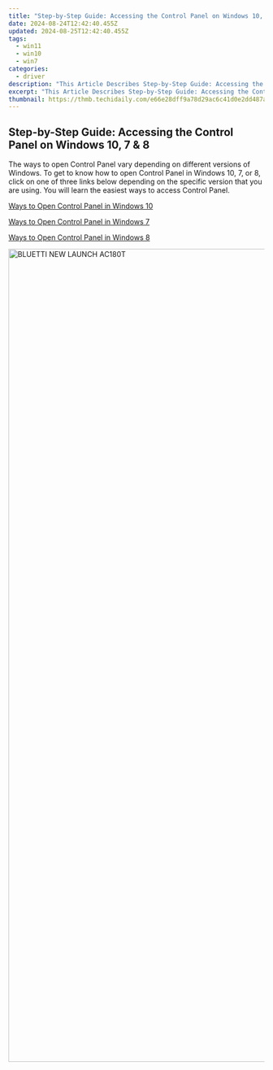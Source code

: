 ```yaml
---
title: "Step-by-Step Guide: Accessing the Control Panel on Windows 10, 7 & 8"
date: 2024-08-24T12:42:40.455Z
updated: 2024-08-25T12:42:40.455Z
tags:
  - win11
  - win10
  - win7
categories:
  - driver
description: "This Article Describes Step-by-Step Guide: Accessing the Control Panel on Windows 10, 7 & 8"
excerpt: "This Article Describes Step-by-Step Guide: Accessing the Control Panel on Windows 10, 7 & 8"
thumbnail: https://thmb.techidaily.com/e66e28dff9a78d29ac6c41d0e2dd487a7c339d734ca57b3143f21e9c629c5f8e.jpg
---
```


## Step-by-Step Guide: Accessing the Control Panel on Windows 10, 7 & 8

The ways to open Control Panel vary depending on different versions of Windows. To get to know how to open Control Panel in Windows 10, 7, or 8, click on one of three links below depending on the specific version that you are using. You will learn the easiest ways to access Control Panel.  
  
[Ways to Open Control Panel in Windows 10](https://tools.techidaily.com/drivereasy/download/)   
  
[Ways to Open Control Panel in Windows 7](https://tools.techidaily.com/drivereasy/download/)   
  
[Ways to Open Control Panel in Windows 8](https://tools.techidaily.com/drivereasy/download/)

<ins class="adsbygoogle"
     style="display:block"
     data-ad-format="autorelaxed"
     data-ad-client="ca-pub-7571918770474297"
     data-ad-slot="1223367746"></ins>



<ins class="adsbygoogle"
     style="display:block"
     data-ad-client="ca-pub-7571918770474297"
     data-ad-slot="8358498916"
     data-ad-format="auto"
     data-full-width-responsive="true"></ins>



<!-- affiliate ads begin -->
<a href="https://bluettieu.pxf.io/c/5597632/2042323/17091" target="_top" id="2042323"><img src="//a.impactradius-go.com/display-ad/17091-2042323" border="0" alt="BLUETTI NEW LAUNCH AC180T" width="3840" height="1600"/></a><img height="0" width="0" src="https://imp.pxf.io/i/5597632/2042323/17091" style="position:absolute;visibility:hidden;" border="0" />
<!-- affiliate ads end -->